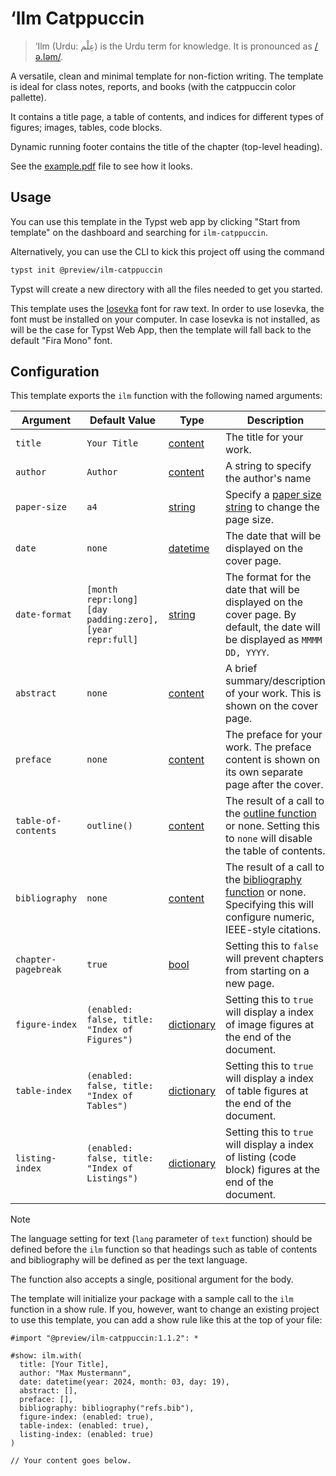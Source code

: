 # ‘Ilm Catppuccin

> ‘Ilm (Urdu: عِلْم) is the Urdu term for knowledge. It is pronounced as [/ə.ləm/](https://en.wiktionary.org/wiki/%D8%B9%D9%84%D9%85#Urdu).

A versatile, clean and minimal template for non-fiction writing. The template is ideal for
class notes, reports, and books (with the catppuccin color pallette).

It contains a title page, a table of contents, and indices for different types of figures;
images, tables, code blocks.

Dynamic running footer contains the title of the chapter (top-level heading).

See the [example.pdf](https://github.com/Quantalabs/ilm/blob/main/example.pdf) file to see how it looks.

## Usage

You can use this template in the Typst web app by clicking "Start from template" on the
dashboard and searching for `ilm-catppuccin`.

Alternatively, you can use the CLI to kick this project off using the command

```sh
typst init @preview/ilm-catppuccin
```

Typst will create a new directory with all the files needed to get you started.

This template uses the [Iosevka] font for raw text. In order to use Iosevka, the font must
be installed on your computer. In case Iosevka is not installed, as will be the case for
Typst Web App, then the template will fall back to the default "Fira Mono" font.

## Configuration

This template exports the `ilm` function with the following named arguments:

| Argument | Default Value | Type | Description |
| --- | --- | --- | --- |
| `title` | `Your Title` | [content] | The title for your work. |
| `author` | `Author` | [content] | A string to specify the author's name |
| `paper-size` | `a4` | [string] | Specify a [paper size string] to change the page size. |
| `date` | `none` | [datetime] | The date that will be displayed on the cover page. |
| `date-format` | `[month repr:long] [day padding:zero], [year repr:full]` | [string] | The format for the date that will be displayed on the cover page. By default, the date will be displayed as `MMMM DD, YYYY`. |
| `abstract` | `none` | [content] | A brief summary/description of your work. This is shown on the cover page. |
| `preface` | `none` | [content] | The preface for your work. The preface content is shown on its own separate page after the cover. |
| `table-of-contents` | `outline()` | [content] | The result of a call to the [outline function][outline] or none. Setting this to `none` will disable the table of contents. |
| `bibliography` | `none` | [content] | The result of a call to the [bibliography function][bibliography] or none. Specifying this will configure numeric, IEEE-style citations. |
| `chapter-pagebreak` | `true` | [bool] | Setting this to `false` will prevent chapters from starting on a new page. |
| `figure-index` | `(enabled: false, title: "Index of Figures")` | [dictionary] | Setting this to `true` will display a index of image figures at the end of the document. |
| `table-index` | `(enabled: false, title: "Index of Tables")` | [dictionary] | Setting this to `true` will display a index of table figures at the end of the document. |
| `listing-index` | `(enabled: false, title: "Index of Listings")` | [dictionary] | Setting this to `true` will display a index of listing (code block) figures at the end of the document. |

> [!NOTE]
> The language setting for text (`lang` parameter of `text` function) should be defined before the `ilm` function so that headings such as table of contents and bibliography will be defined as per the text language.

The function also accepts a single, positional argument for the body.

The template will initialize your package with a sample call to the `ilm` function in a
show rule. If you, however, want to change an existing project to use this template, you
can add a show rule like this at the top of your file:

```typ
#import "@preview/ilm-catppuccin:1.1.2": *

#show: ilm.with(
  title: [Your Title],
  author: "Max Mustermann",
  date: datetime(year: 2024, month: 03, day: 19),
  abstract: [],
  preface: [],
  bibliography: bibliography("refs.bib"),
  figure-index: (enabled: true),
  table-index: (enabled: true),
  listing-index: (enabled: true)
)

// Your content goes below.
```

[iosevka]: https://typeof.net/Iosevka/
[bibliography]: https://typst.app/docs/reference/model/bibliography/
[outline]: https://typst.app/docs/reference/model/outline/
[bool]: https://typst.app/docs/reference/foundations/bool/
[content]: https://typst.app/docs/reference/foundations/content/
[datetime]: https://typst.app/docs/reference/foundations/datetime/
[dictionary]: https://typst.app/docs/reference/foundations/dictionary/
[paper size string]: https://typst.app/docs/reference/layout/page#parameters-paper
[string]: https://typst.app/docs/reference/foundations/str/
